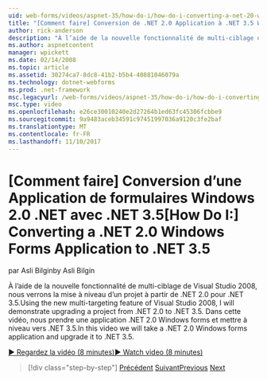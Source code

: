 ```yaml
---
uid: web-forms/videos/aspnet-35/how-do-i/how-do-i-converting-a-net-20-windows-forms-application-to-net-35
title: "[Comment faire] Conversion de .NET 2.0 Application à .NET 3.5 Windows Forms | Documents Microsoft"
author: rick-anderson
description: "À l’aide de la nouvelle fonctionnalité de multi-ciblage de Visual Studio 2008, nous verrons la mise à niveau d’un projet à partir de .NET 2.0 pour .NET 3.5. Dans cette vidéo, nous allons prendre un..."
ms.author: aspnetcontent
manager: wpickett
ms.date: 02/14/2008
ms.topic: article
ms.assetid: 30274ca7-8dc8-41b2-b5b4-40881046079a
ms.technology: dotnet-webforms
ms.prod: .net-framework
msc.legacyurl: /web-forms/videos/aspnet-35/how-do-i/how-do-i-converting-a-net-20-windows-forms-application-to-net-35
msc.type: video
ms.openlocfilehash: e26ce30010240e2d27264b1ed63fc45306fcbbe9
ms.sourcegitcommit: 9a9483aceb34591c97451997036a9120c3fe2baf
ms.translationtype: MT
ms.contentlocale: fr-FR
ms.lasthandoff: 11/10/2017
---
```

<a name="how-do-i-converting-a-net-20-windows-forms-application-to-net-35"></a><span data-ttu-id="c4558-104">[Comment faire] Conversion d’une Application de formulaires Windows 2.0 .NET avec .NET 3.5</span><span class="sxs-lookup"><span data-stu-id="c4558-104">[How Do I:] Converting a .NET 2.0 Windows Forms Application to .NET 3.5</span></span>
====================
<span data-ttu-id="c4558-105">par Asli Bilgin</span><span class="sxs-lookup"><span data-stu-id="c4558-105">by Asli Bilgin</span></span>

<span data-ttu-id="c4558-106">À l’aide de la nouvelle fonctionnalité de multi-ciblage de Visual Studio 2008, nous verrons la mise à niveau d’un projet à partir de .NET 2.0 pour .NET 3.5.</span><span class="sxs-lookup"><span data-stu-id="c4558-106">Using the new multi-targeting feature of Visual Studio 2008, I will demonstrate upgrading a project from .NET 2.0 to .NET 3.5.</span></span> <span data-ttu-id="c4558-107">Dans cette vidéo, nous prendre une application .NET 2.0 Windows forms et mettre à niveau vers .NET 3.5.</span><span class="sxs-lookup"><span data-stu-id="c4558-107">In this video we will take a .NET 2.0 Windows forms application and upgrade it to .NET 3.5.</span></span>

[<span data-ttu-id="c4558-108">&#9654; Regardez la vidéo (8 minutes)</span><span class="sxs-lookup"><span data-stu-id="c4558-108">&#9654; Watch video (8 minutes)</span></span>](https://channel9.msdn.com/Blogs/ASP-NET-Site-Videos/how-do-i-converting-a-net-20-windows-forms-application-to-net-35)

>[!div class="step-by-step"]
<span data-ttu-id="c4558-109">[Précédent](how-do-i-advance-cascading-style-sheet-features-and-management.md)
[Suivant](how-do-i-get-started-with-the-entity-framework.md)</span><span class="sxs-lookup"><span data-stu-id="c4558-109">[Previous](how-do-i-advance-cascading-style-sheet-features-and-management.md)
[Next](how-do-i-get-started-with-the-entity-framework.md)</span></span>
